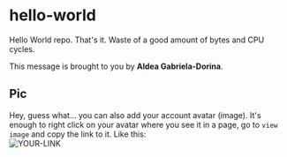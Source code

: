 # hello-world

Hello World repo. That's it. Waste of a good amount of bytes and CPU cycles.

This message is brought to you by **Aldea Gabriela-Dorina**.

## Pic

Hey, guess what... you can also add your account avatar (image). It's enough to right click on your avatar where you see it in a page, go to `view image` and copy the link to it.
Like this:  
![YOUR-LINK](https://avatars2.githubusercontent.com/u/7242607?s=60&v=4)
